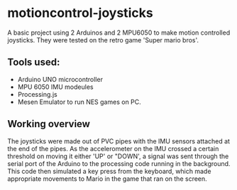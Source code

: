 # motioncontrol-joysticks
A basic project using 2 Arduinos and 2 MPU6050 to make motion controlled joysticks. They were tested on the retro game 'Super mario bros'.
## Tools used:
  * Arduino UNO microcontroller
  * MPU 6050 IMU modeules 
  * Processing.js
  * Mesen Emulator to run NES games on PC.
## Working overview
The joysticks were made out of PVC pipes with the IMU sensors attached at the end of the pipes. As the accelerometer on the IMU crossed a certain threshold on moving it either 'UP' or "DOWN', a signal was sent through the serial port of the Arduino to the processing code running in the background. This code then simulated a key press from the keyboard, which made appropriate movements to Mario in the game that ran on the screen.

